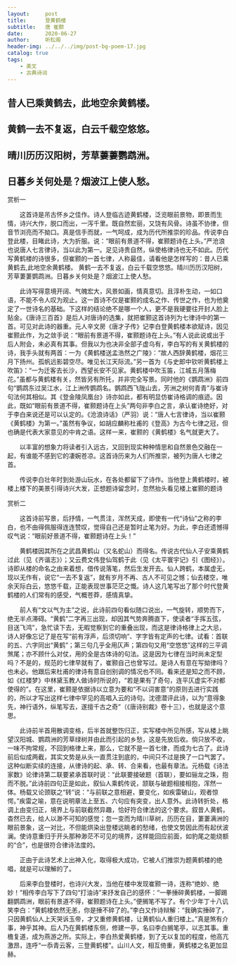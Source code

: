```yaml
---
layout:     post
title:      登黄鹤楼
subtitle:   唐 崔颢
date:       2020-06-27
author:     听松阁
header-img: ../../../img/post-bg-poem-17.jpg
catalog: true
tags:
    - 美文
    - 古典诗词
---
```


## 昔人已乘黄鹤去，此地空余黄鹤楼。

## 黄鹤一去不复返，白云千载空悠悠。

## 晴川历历汉阳树，芳草萋萋鹦鹉洲。

## 日暮乡关何处是？烟波江上使人愁。





赏析一



　　这首诗是吊古怀乡之佳作。诗人登临古迹黄鹤楼，泛览眼前景物，即景而生情，诗兴大作，脱口而出，一泻千里。既自然宏丽，又饶有风骨。诗虽不协律，但音节浏亮而不拗口。真是信手而就，一气呵成，成为历代所推崇的珍品。传说李白登此楼，目睹此诗，大为折服。说：“眼前有景道不得，崔颢题诗在上头。”严沧浪也说唐人七言律诗，当以此为第一。足见诗贵自然，纵使格律诗也无不如此。历代写黄鹤楼的诗很多，但崔颢的一首七律，人称最佳，请看他是怎样写的：昔人已乘黄鹤去,此地空余黄鹤楼。 黄鹤一去不复返，白云千载空悠悠。晴川历历汉阳树，芳草萋萋鹦鹉洲。日暮乡关何处是？烟波江上使人愁。



　　此诗写得意境开阔、气魄宏大，风景如画，情真意切。且淳朴生动，一如口语，不能不令人叹为观止。这一首诗不仅是崔颢的成名之作、传世之作，也为他奠定了一世诗名的基础。下这样的结论绝不是哪一个人，更不是我硬要往开封人脸上贴金。《唐诗三百首》是后人对唐诗的选集，就把崔颢这首诗列为七律诗中的第一首。可见对此诗的器重。元人辛文房《唐才子传》记李白登黄鹤楼本欲赋诗，因见崔颢此作，为之敛手说：“眼前有景道不得，崔颢题诗在上头。”有人说此说或出于后人附会，未必真有其事。但我以为也决非全部子虚乌有，李白写的有关黄鹤楼的诗，我手头就有两首：一为《黄鹤楼送孟浩然之广陵》：“故人西辞黄鹤楼，烟花三月下扬州。孤帆远影碧空尽。唯见长江天际流。”另一首为《与史郎中钦听黄鹤楼上吹笛》：“一为迁客去长沙，西望长安不见家。黄鹤楼中吹玉笛，江城五月落梅花。”虽都与黄鹤楼有关，然皆另有所托，并非完全写景。同时他的《鹦鹉洲》前四句“鹦鹉东过吴江水，江上洲传鹦鹉名。鹦鹉西飞陇山去，芳洲之树何青青”与崔诗句法何其相似。其《登金陵凤凰台》诗亦如此，都有明显仿崔诗格调的痕迹。因此，既如“眼前有景道不得，崔颢题诗在上头”两句非李白之言，承认崔诗绝好，对于李白来说还是可以认定的。《沧浪诗话》（严羽）说：“唐人七言律诗，当以崔颢《黄鹤楼》为第一。”虽然有争议，如胡应麟称杜甫的《登高》为古今七律之冠，但也确是代表大家意见的中肯之语。这样一来，崔颢的《黄鹤楼》名气就更大了。



　　以丰富的想象力将读者引入远古，又回到现实种种情思和自然景色交融在一起，有谁能不感到它的凄婉苍凉。这首诗历来为人们所推崇，被列为唐人七律之首。



　　传说李白壮年时到处游山玩水，在各处都留下了诗作。当他登上黄鹤楼时，被楼上楼下的美景引得诗兴大发，正想题诗留念时，忽然抬头看见楼上崔颢的题诗





赏析二



　　这首诗前写景，后抒情，一气贯注，浑然天成，即使有一代“诗仙”之称的李白，也不由得佩服得连连赞叹，觉得自己还是暂时止笔为好。为此，李白还遗憾得叹气说：“眼前好景道不得，崔颢题诗在上头！”



　　黄鹤楼因其所在之武昌黄鹤山（又名蛇山）而得名。传说古代仙人子安乘黄鹤过此（见《齐谐志》）；又云费文伟登仙驾鹤于此（见《太平寰宇记》引《图经》）。诗即从楼的命名之由来着想，借传说落笔，然后生发开去。仙人跨鹤，本属虚无，现以无作有，说它“一去不复返”，就有岁月不再、古人不可见之憾；仙去楼空，唯余天际白云，悠悠千载，正能表现世事茫茫之慨。诗人这几笔写出了那个时代登黄鹤楼的人们常有的感受，气概苍莽，感情真挚。



　　前人有“文以气为主”之说，此诗前四句看似随口说出，一气旋转，顺势而下，绝无半点滞碍。“黄鹤”二字再三出现，却因其气势奔腾直下，使读者“手挥五弦，目送飞鸿”，急忙读下去，无暇觉察到它的重叠出现，而这是律诗格律上之大忌，诗人好像忘记了是在写“前有浮声，后须切响”、字字皆有定声的七律。试看：首联的五、六字同出“黄鹤”；第三句几乎全用仄声；第四句又用“空悠悠”这样的三平调煞尾；亦不顾什么对仗，用的全是古体诗的句法。这是因为七律在当时尚未定型吗？不是的，规范的七律早就有了，崔颢自己也曾写过。是诗人有意在写拗律吗？也未必。他跟后来杜甫的律诗有意自创别调的情况也不同。看来还是知之而不顾，如《红楼梦》中林黛玉教人做诗时所说的，“若是果有了奇句，连平仄虚实不对都使得的”。在这里，崔颢是依据诗以立意为要和“不以词害意”的原则去进行实践的，所以才写出这样七律中罕见的高唱入云的诗句。沈德潜评此诗，以为“意得象先，神行语外，纵笔写去，遂擅千古之奇”（《唐诗别裁》卷十三），也就是这个意思。



　　此诗前半首用散调变格，后半首就整饬归正，实写楼中所见所感，写从楼上眺望汉阳城、鹦鹉洲的芳草绿树并由此而引起的乡愁，这是先放后收。倘只放不收，一味不拘常规，不回到格律上来，那么，它就不是一首七律，而成为七古了。此诗前后似成两截，其实文势是从头一直贯注到底的，中间只不过是换了一口气罢了。这种似断实续的连接，从律诗的起、承、转、合来看，也最有章法。元杨载《诗法家数》论律诗第二联要紧承首联时说：“此联要接破题（首联），要如骊龙之珠，抱而不脱。”此诗前四句正是如此，叙仙人乘鹤传说，颔联与破题相接相抱，浑然一体。杨载又论颈联之“转”说：“与前联之意相避，要变化，如疾雷破山，观者惊愕。”疾雷之喻，意在说明章法上至五、六句应有突变，出人意外。此诗转折处，格调上由变归正，境界上与前联截然异趣，恰好符合律法的这个要求。叙昔人黄鹤，杳然已去，给人以渺不可知的感觉；忽一变而为晴川草树，历历在目，萋萋满洲的眼前景象，这一对比，不但能烘染出登楼远眺者的愁绪，也使文势因此而有起伏波澜。使诗意重归于开头那种渺茫不可见的境界，这样能回应前面，如豹尾之能绕额的“合”，也是很符合律诗法度的。



　　正由于此诗艺术上出神入化，取得极大成功，它被人们推崇为题黄鹤楼的绝唱，就是可以理解的了。



　　后来李白登楼时，也诗兴大发，当他在楼中发现崔颢一诗，连称“绝妙、绝妙！”相传李白写下了四句“打油诗”来抒发自己的感怀：“一拳捶碎黄鹤楼，一脚踢翻鹦鹉洲，眼前有景道不得，崔颢题诗在上头。”便搁笔不写了。有个少年丁十八讥笑李白：“黄鹤楼依然无恙，你是捶不碎了的。”李白又作诗辩解：“我确实捶碎了，只因黄鹤仙人上天哭诉玉帝，才又重修黄鹤楼，让黄鹤仙人重归楼上。”真是煞有介事，神乎其神。后人乃在黄鹤楼东侧，修建一亭，名曰李白搁笔亭，以志其事。重檐复道，成为燕游之所。实际上，李白热爱黄鹤楼，到了无以复加的程度，他高亢激昂，连呼“一忝青云客，三登黄鹤楼”。山川人文，相互倚重，黄鹤楼之名更加显赫。
